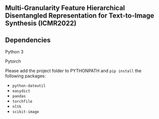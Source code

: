 ## Multi-Granularity Feature Hierarchical Disentangled Representation for Text-to-Image Synthesis (ICMR2022)




## Dependencies
Python 3

Pytorch

Please add the project folder to PYTHONPATH and `pip install` the following packages:
- `python-dateutil`
- `easydict`
- `pandas`
- `torchfile`
- `nltk`
- `scikit-image`


